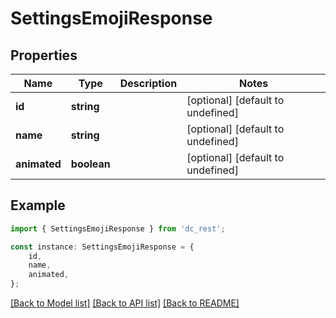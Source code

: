 # SettingsEmojiResponse


## Properties

Name | Type | Description | Notes
------------ | ------------- | ------------- | -------------
**id** | **string** |  | [optional] [default to undefined]
**name** | **string** |  | [optional] [default to undefined]
**animated** | **boolean** |  | [optional] [default to undefined]

## Example

```typescript
import { SettingsEmojiResponse } from 'dc_rest';

const instance: SettingsEmojiResponse = {
    id,
    name,
    animated,
};
```

[[Back to Model list]](../README.md#documentation-for-models) [[Back to API list]](../README.md#documentation-for-api-endpoints) [[Back to README]](../README.md)
